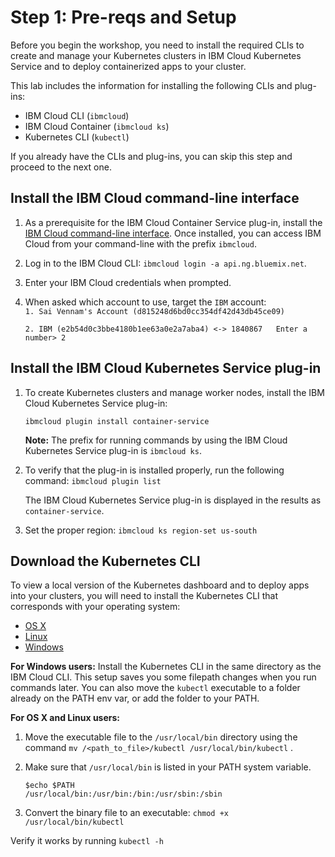 # Step 1: Pre-reqs and Setup

Before you begin the workshop, you need to install the required CLIs to create and manage your Kubernetes clusters in IBM Cloud Kubernetes Service and to deploy containerized apps to your cluster.

This lab includes the information for installing the following CLIs and plug-ins:

* IBM Cloud CLI \(`ibmcloud`\)
* IBM Cloud Container \(`ibmcloud ks`\)
* Kubernetes CLI \(`kubectl`\)

If you already have the CLIs and plug-ins, you can skip this step and proceed to the next one.

## Install the IBM Cloud command-line interface

1. As a prerequisite for the IBM Cloud Container Service plug-in, install the [IBM Cloud command-line interface](https://cloud.ibm.com/docs/cli?topic=cloud-cli-install-ibmcloud-cli#install-ibmcloud-cli). Once installed, you can access IBM Cloud from your command-line with the prefix `ibmcloud`.
2. Log in to the IBM Cloud CLI: `ibmcloud login -a api.ng.bluemix.net`.
3. Enter your IBM Cloud credentials when prompted.
4. When asked which account to use, target the `IBM` account:  
   `1. Sai Vennam's Account (d815248d6bd0cc354df42d43db45ce09)`

   `2. IBM (e2b54d0c3bbe4180b1ee63a0e2a7aba4) <-> 1840867  
   Enter a number> 2`

## Install the IBM Cloud Kubernetes Service plug-in

1. To create Kubernetes clusters and manage worker nodes, install the IBM Cloud Kubernetes Service plug-in: 

   ```text
   ibmcloud plugin install container-service
   ```

   **Note:** The prefix for running commands by using the IBM Cloud Kubernetes Service plug-in is `ibmcloud ks`.

2. To verify that the plug-in is installed properly, run the following command: `ibmcloud plugin list`

   The IBM Cloud Kubernetes Service plug-in is displayed in the results as `container-service`.

3. Set the proper region: `ibmcloud ks region-set us-south`

## Download the Kubernetes CLI

To view a local version of the Kubernetes dashboard and to deploy apps into your clusters, you will need to install the Kubernetes CLI that corresponds with your operating system:

* [OS X](https://storage.googleapis.com/kubernetes-release/release/v1.12.6/bin/darwin/amd64/kubectl)
* [Linux](https://storage.googleapis.com/kubernetes-release/release/v1.12.6/bin/linux/amd64/kubectl)
* [Windows](https://storage.googleapis.com/kubernetes-release/release/v1.12.6/bin/windows/amd64/kubectl.exe)

**For Windows users:** Install the Kubernetes CLI in the same directory as the IBM Cloud CLI. This setup saves you some filepath changes when you run commands later. You can also move the `kubectl` executable to a folder already on the PATH env var, or add the folder to your PATH.

**For OS X and Linux users:**

1. Move the executable file to the `/usr/local/bin` directory using the command `mv /<path_to_file>/kubectl /usr/local/bin/kubectl` .
2. Make sure that `/usr/local/bin` is listed in your PATH system variable.

   ```text
   $echo $PATH
   /usr/local/bin:/usr/bin:/bin:/usr/sbin:/sbin
   ```

3. Convert the binary file to an executable: `chmod +x /usr/local/bin/kubectl`

Verify it works by running `kubectl -h`

